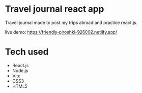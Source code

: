 # Travel journal react app

Travel journal  made to post my trips abroad and practice react.js.

live demo: https://friendly-piroshki-926002.netlify.app/

# Tech used

- React.js
- Node.js
- Vite
- CSS3
- HTML5
